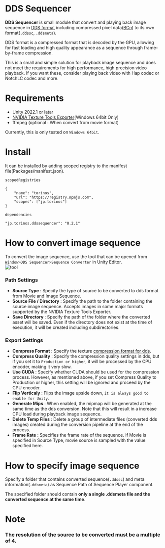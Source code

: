DDS Sequencer
==============================
**DDS Sequencer** is small module that convert and playing back image sequence in [DDS format](https://docs.microsoft.com/en-us/windows/win32/direct3ddds/dx-graphics-dds-pguide) including compressed pixel data([BCn](https://docs.microsoft.com/en-us/windows/win32/direct3d11/texture-block-compression-in-direct3d-11)) to its own format(`.ddssc`, `.ddsmeta`).

DDS format is a compressed format that is decoded by the GPU, allowing for fast loading and high quality appearance as a sequence through frame-by-frame compression.

This is a small and simple solution for playback image sequence and does not meet the requirements for high performance, high precision video playback. If you want these, consider playing back video with Hap codec or NotchLC codec and more.

Requirements
==============================
- Unity 2022.1 or latar
- [NVIDIA Texture Tools Exporter](https://developer.nvidia.com/nvidia-texture-tools-exporter)(Windows 64bit Only)
- ffmpeg (optional : When convert from movie format)

Currently, this is only tested on `Windows 64bit`.

Install
==============================
It can be installed by adding scoped registry to the manifest file(Packages/manifest.json).

`scopedRegistries`
````
{
    "name": "torinos",
    "url": "https://registry.npmjs.com",
    "scopes": ["jp.torinos"]
}
````
`dependencies`
````
"jp.torinos.ddssequencer": "0.2.1"
````

How to convert image sequence
=============================
To convert the image sequence, use the tool that can be opened from `Window>DDS Sequencer>Sequence Converter` in Unity Editor.  
![tool](https://i.imgur.com/jSL3TRO.png)

### Path Settings
- **Source Type** : Specify the type of source to be converted to dds format from Movie and Image Sequence.
- **Source File / Directory** : Specify the path to the folder containing the source image sequence. Accepts images in some major formats supported by the NVIDIA Texture Tools Exporter.
- **Save Directory** : Specify the path of the folder where the converted asset will be saved. Even if the directory does not exist at the time of execution, it will be created including subdirectories.

### Export Settings
- **Compress Format** : Specify the texture [compression format for dds](https://docs.microsoft.com/en-us/windows/win32/direct3d11/texture-block-compression-in-direct3d-11).
- **Compress Quality** : Specify the compression quality settings in dds, but if you set it to `Production or higher`, it will be processed by the CPU encoder, making it very slow.
- **Use CUDA** : Specify whether CUDA should be used for the compression process. However, as mentioned above, if you set Compress Quality to Production or higher, this setting will be ignored and proceed by the CPU encoder.
- **Flip Verticaly** : Flips the image upside down, `it is always good to enable for Unity`.
- **Generate Mips** : When enabled, the mipmap will be generated at the same time as the dds conversion. Note that this will result in a increase CPU load during playback image sequence.
- **Delete Temp Files** : Delete a group of intermediate files (converted dds images) created during the conversion pipeline at the end of the process.  
- **Frame Rate** : Specifies the frame rate of the sequence. If Movie is specified in Source Type, movie source is sampled with the value specified here.

How to specify image sequence
============================
Specify a folder that contains converted sequence(`.ddssc`) and meta information(`.ddsmeta`) as Sequence Path of Sequence Player component.

The specified folder should contain **only a single .ddsmeta file and the converted sequence at the same time**.

Note
============================
### The resolution of the source to be converted must be a multiple of 4.